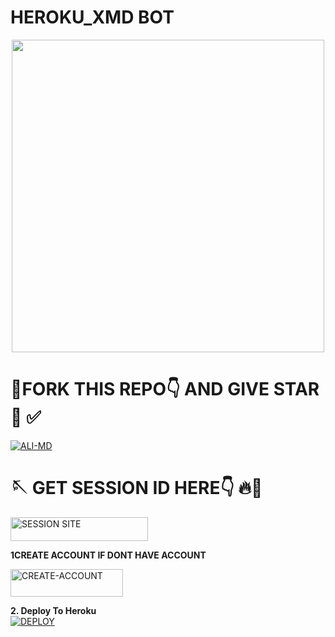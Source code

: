 # HEROKU_XMD BOT


<p align="center"><img src="https://files.catbox.moe/aax81i.jpg" width="500"height="500" />

# 💫FORK THIS REPO👇 AND GIVE STAR 🌟 ✅

<a href="https://github.com/Qartde/HEROKU_XMD/fork"><img title="ALI-MD" src="https://img.shields.io/badge/FORK-HEROKU%20XMD-BOTh?color=indigo&style=for-the-badge&logo=stackshare"></a>

# 🪡 GET SESSION ID HERE👇 🔥🐛

 <a href="https://rahzayn-11.onrender.com"><img title="SESSION SITE" src="https://img.shields.io/badge/SESSION SITE-h?color=blue&style=for-the-badge&logo=msi" width="220" height="38.45"/></a></p>


**1CREATE ACCOUNT IF DONT HAVE ACCOUNT**

<a href="https://signup.heroku.com/"><img title="CREATE-ACCOUNT" src="https://img.shields.io/badge/CREATE-ACCOUNT-h?color=blue&style=for-the-badge&logo=blue" width="180" height="43.45"/></a></p>



**2. Deploy To Heroku**       
   <a 
    href='https://dashboard.heroku.com/new?template=https://github.com/Qartde/HEROKU_XMD/tree/main' target="_blank"><img alt='DEPLOY' src='https://img.shields.io/badge/-𝙳𝙴𝙿𝙻𝙾𝚈 𝚃𝙾 𝙷𝙴𝚁𝙾𝙺𝚄-blue?style=for-the-badge&logo=heroku&logoColor=purple'/></a>
</details>

##



